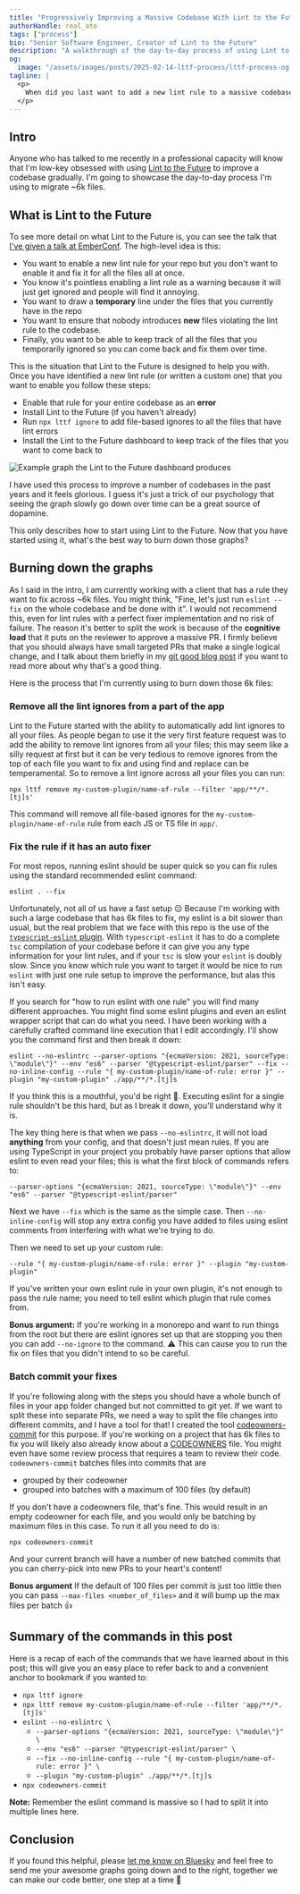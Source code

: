 ```yaml
---
title: "Progressively Improving a Massive Codebase With Lint to the Future"
authorHandle: real_ate
tags: ["process"]
bio: "Senior Software Engineer, Creator of Lint to the Future"
description: "A walkthrough of the day-to-day process of using Lint to the Future to iteratively improve your codebase"
og:
  image: "/assets/images/posts/2025-02-14-lttf-process/lttf-process-og.jpg"
tagline: |
  <p>
    When did you last want to add a new lint rule to a massive codebase but decided against it because it would be too much effort to fix all the existing files? You may have considered turning the new rule on as a warning but realised it was pointless because lint warnings are too easy to ignore. This post offers a better way to add new lint rules to existing codebases with Lint to the Future and teaches you the best way to progressively improve your codebase over time.
  </p>
---
```


## Intro

Anyone who has talked to me recently in a professional capacity will know that I'm low-key obsessed with using [Lint to the Future](https://github.com/mansona/lint-to-the-future) to improve a codebase gradually. I'm going to showcase the day-to-day process I'm using to migrate ~6k files.

## What is Lint to the Future

To see more detail on what Lint to the Future is, you can see the talk that [I've given a talk at EmberConf](https://youtu.be/Nl8gHDdkI0Y?si=3GOYECfPkGVsj_YW). The high-level idea is this:

- You want to enable a new lint rule for your repo but you don't want to enable it and fix it for all the files all at once.
- You know it's pointless enabling a lint rule as a warning because it will just get ignored and people will find it annoying.
- You want to draw a **temporary** line under the files that you currently have in the repo
- You want to ensure that nobody introduces **new** files violating the lint rule to the codebase.
- Finally, you want to be able to keep track of all the files that you temporarily ignored so you can come back and fix them over time.

This is the situation that Lint to the Future is designed to help you with. Once you have identified a new lint rule (or written a custom one) that you want to enable you follow these steps:

- Enable that rule for your entire codebase as an **error**
- Install Lint to the Future (if you haven't already)
- Run `npx lttf ignore` to add file-based ignores to all the files that have lint errors
- Install the Lint to the Future dashboard to keep track of the files that you want to come back to

![Example graph the Lint to the Future dashboard produces](/assets/images/posts/2025-02-14-lttf-process/lttf-graph.png)

I have used this process to improve a number of codebases in the past years and it feels glorious. I guess it's just a trick of our psychology that seeing the graph slowly go down over time can be a great source of dopamine.

This only describes how to start using Lint to the Future. Now that you have started using it, what's the best way to burn down those graphs?

## Burning down the graphs

As I said in the intro, I am currently working with a client that has a rule they want to fix across ~6k files. You might think, "Fine, let's just run `eslint --fix` on the whole codebase and be done with it". I would not recommend this, even for lint rules with a perfect fixer implementation and no risk of failure. The reason it's better to split the work is because of the **cognitive load** that it puts on the reviewer to approve a massive PR. I firmly believe that you should always have small targeted PRs that make a single logical change, and I talk about them briefly in my [git good blog post](/blog/2021/05/26/keeping-a-clean-git-history/) if you want to read more about why that's a good thing.

Here is the process that I'm currently using to burn down those 6k files:

### Remove all the lint ignores from a part of the app

Lint to the Future started with the ability to automatically add lint ignores to all your files. As people began to use it the very first feature request was to add the ability to remove lint ignores from all your files; this may seem like a silly request at first but it can be very tedious to remove ignores from the top of each file you want to fix and using find and replace can be temperamental. So to remove a lint ignore across all your files you can run:

```
npx lttf remove my-custom-plugin/name-of-rule --filter 'app/**/*.[tj]s'
```

This command will remove all file-based ignores for the `my-custom-plugin/name-of-rule` rule from each JS or TS file in `app/`.

### Fix the rule if it has an auto fixer

For most repos, running eslint should be super quick so you can fix rules using the standard recommended eslint command:

`eslint . --fix`

Unfortunately, not all of us have a fast setup 😔 Because I'm working with such a large codebase that has 6k files to fix, my eslint is a bit slower than usual, but the real problem that we face with this repo is the use of the [`typescript-eslint` plugin](https://typescript-eslint.io). With `typescript-eslint` it has to do a complete `tsc` compilation of your codebase before it can give you any type information for your lint rules, and if your `tsc` is slow your `eslint` is doubly slow. Since you know which rule you want to target it would be nice to run `eslint` with just one rule setup to improve the performance, but alas this isn't easy.

If you search for "how to run eslint with one rule" you will find many different approaches. You might find some eslint plugins and even an eslint wrapper script that can do what you need. I have been working with a carefully crafted command line execution that I edit accordingly. I'll show you the command first and then break it down:

```
eslint --no-eslintrc --parser-options "{ecmaVersion: 2021, sourceType: \"module\"}" --env "es6" --parser "@typescript-eslint/parser" --fix --no-inline-config --rule "{ my-custom-plugin/name-of-rule: error }" --plugin "my-custom-plugin" ./app/**/*.[tj]s
```

If you think this is a mouthful, you'd be right 🫠. Executing eslint for a single rule shouldn't be this hard, but as I break it down, you'll understand why it is.

The key thing here is that when we pass `--no-eslintrc`, it will not load **anything** from your config, and that doesn't just mean rules. If you are using TypeScript in your project you probably have parser options that allow eslint to even read your files; this is what the first block of commands refers to:

```
--parser-options "{ecmaVersion: 2021, sourceType: \"module\"}" --env "es6" --parser "@typescript-eslint/parser"
```

Next we have `--fix` which is the same as the simple case. Then `--no-inline-config` will stop any extra config you have added to files using eslint comments from interfering with what we're trying to do.

Then we need to set up your custom rule:

```
--rule "{ my-custom-plugin/name-of-rule: error }" --plugin "my-custom-plugin"
```

If you've written your own eslint rule in your own plugin, it's not enough to pass the rule name; you need to tell eslint which plugin that rule comes from.

**Bonus argument:** If you're working in a monorepo and want to run things from the root but there are eslint ignores set up that are stopping you then you can add `--no-ignore` to the command. ⚠️ This can cause you to run the fix on files that you didn't intend to so be careful.

### Batch commit your fixes

If you're following along with the steps you should have a whole bunch of files in your app folder changed but not committed to git yet. If we want to split these into separate PRs, we need a way to split the file changes into different commits, and I have a tool for that! I created the tool [codeowners-commit](https://github.com/mansona/codeowners-commit) for this purpose. If you're working on a project that has 6k files to fix you will likely also already know about a [CODEOWNERS](https://docs.github.com/en/repositories/managing-your-repositorys-settings-and-features/customizing-your-repository/about-code-owners) file. You might even have some review process that requires a team to review their code. `codeowners-commit` batches files into commits that are

- grouped by their codeowner
- grouped into batches with a maximum of 100 files (by default)

If you don't have a codeowners file, that's fine. This would result in an empty codeowner for each file, and you would only be batching by maximum files in this case. To run it all you need to do is:

```
npx codeowners-commit
```

And your current branch will have a number of new batched commits that you can cherry-pick into new PRs to your heart's content!

**Bonus argument** If the default of 100 files per commit is just too little then you can pass `--max-files <number_of_files>` and it will bump up the max files per batch 👍

## Summary of the commands in this post

Here is a recap of each of the commands that we have learned about in this post; this will give you an easy place to refer back to and a convenient anchor to bookmark if you wanted to:

- `npx lttf ignore`
- `npx lttf remove my-custom-plugin/name-of-rule --filter 'app/**/*.[tj]s'`
- `eslint --no-eslintrc \`
  - `--parser-options "{ecmaVersion: 2021, sourceType: \"module\"}" \`
  - `--env "es6" --parser "@typescript-eslint/parser" \`
  - `--fix --no-inline-config --rule "{ my-custom-plugin/name-of-rule: error }" \`
  - `--plugin "my-custom-plugin" ./app/**/*.[tj]s`
- `npx codeowners-commit`

**Note:** Remember the eslint command is massive so I had to split it into multiple lines here.

## Conclusion

If you found this helpful, please [let me know on Bluesky](https://bsky.app/profile/chris.manson.ie) and feel free to send me your awesome graphs going down and to the right, together we can make our code better, one step at a time 💪
